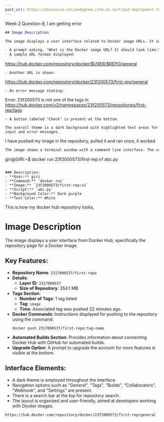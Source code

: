 ```yaml
---
post_url: https://discourse.onlinedegree.iitm.ac.in/t/ga2-deployment-tools-discussion-thread-tds-jan-2025/161120/147
---
```

Week-2 Question-8, I am getting error

```markdown
## Image Description

The image displays a user interface related to Docker image URLs. It includes the following elements:

- A prompt asking, "What is the Docker image URL? It should look like:"
- A sample URL format displayed: 
  ```
  https://hub.docker.com/repository/docker/$USER/$REPO/general
  ```
- Another URL is shown:
  ```
  https://hub.docker.com/repository/docker/23f200573/first-rep/general
  ```
- An error message stating: 
  ```
  Error: 23f200573 is not one of the tags in https://hub.docker.com/v2/namespaces/23f200573/repositories/first-rep/tags
  ```
- A button labeled "Check" is present at the bottom.

The overall theme is a dark background with highlighted text areas for input and error messages.
```

I have pushed my image in the repository, pulled it and ran once, it worked

```markdown
The image shows a terminal window with a command line interface. The command executed is:

```
giri@GIRI:~$ docker run 23f2000573/first-rep:v1 abc.py
```

### Description:
- **User:** giri
- **Command:** `docker run`
- **Image:** `23f2000573/first-rep:v1`
- **Script:** `abc.py`
- **Background Color:** Dark purple
- **Text Color:** White
```

This is how my docker hub repository looks,

# Image Description

The image displays a user interface from Docker Hub, specifically the repository page for a Docker image. 

## Key Features:
- **Repository Name**: `2317000537/first-repo`
- **Details**:
  - **Layer ID**: `2317000537`
  - **Size of Repository**: 354.1 MB
- **Tags Section**:
  - **Number of Tags**: 1 tag listed
  - **Tag**: `image`
  - **Time**: Associated tag was pushed 22 minutes ago.
- **Docker Commands**: Instructions displayed for pushing to the repository using the command:
  ```
  docker push 2317000537/first-repo:tag-name
  ```
- **Automated Builds Section**: Provides information about connecting Docker Hub with GitHub for automated builds.
- **Upgrade Option**: A prompt to upgrade the account for more features is visible at the bottom.

## Interface Elements:
- A dark theme is employed throughout the interface.
- Navigation options such as "General", "Tags", "Builds", "Collaborators", "Webhook", and "Settings" are present.
- There is a search bar at the top for repository search.
- The layout is organized and user-friendly, aimed at developers working with Docker images.

`https://hub.docker.com/repository/docker/23f2000573/first-rep/general`